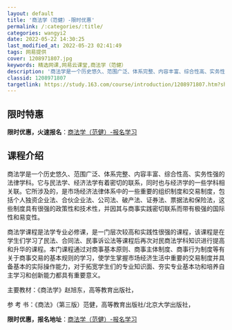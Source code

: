 ```yaml
---
layout: default
title: '商法学（范健）-限时优惠'
permalink: /:categories/:title/
categories: wangyi2
date: 2022-05-22 14:30:25
last_modified_at: 2022-05-23 02:41:49
tags: 网易提供
cover: 1208971807.jpg
keywords: 精选网课,网易云课堂,商法学（范健）
description: '商法学是一个历史悠久、范围广泛、体系完整、内容丰富、综合性高、实务性强的法律学科。它与民法学、经济法学有着密切的联系，同'
classid: 1208971807
targetlink: https://study.163.com/course/introduction/1208971807.htm?share=1&shareId=1025206652&utm_campaign=share&utm_medium=iphoneShare&utm_source=&utm_u=1025206652
---
```


## 限时特惠

**限时优惠，火速报名**：[商法学（范健）-报名学习](https://study.163.com/course/introduction/1208971807.htm?share=1&shareId=1025206652&utm_campaign=share&utm_medium=iphoneShare&utm_source=&utm_u=1025206652)

## 课程介绍

商法学是一个历史悠久、范围广泛、体系完整、内容丰富、综合性高、实务性强的法律学科。它与民法学、经济法学有着密切的联系，同时也与经济学的一些学科相关联。它所涉及的，是市场经济法律体系中的一些重要的组织制度和交易制度，包括个人独资企业法、合伙企业法、公司法、破产法、证券法、票据法和保险法，这些制度具有很强的政策性和技术性，并因其与商事实践密切联系而带有极强的国际性和易变性。

商法学课程是法学专业必修课，是一门层次较高和实践性很强的课程，该课程是在学生们学习了民法、合同法、民事诉讼法等课程后再次对民商法学科知识进行提高和升华的课程。本门课程通过对商事基本原则、商事主体制度、商事行为制度等有关于商事交易的基本规则的学习，使学生掌握市场经济生活中重要的交易制度并具备基本的实际操作能力，对于拓宽学生们的专业知识面、夯实专业基本功和培养自主学习和创新能力都具有重要意义。

主要教材：《商法学》赵旭东，高等教育出版社，

参 考 书：《商法》（第三版）范健，高等教育出版社/北京大学出版社，

**限时优惠，报名地址**：[商法学（范健）-报名学习](https://study.163.com/course/introduction/1208971807.htm?share=1&shareId=1025206652&utm_campaign=share&utm_medium=iphoneShare&utm_source=&utm_u=1025206652)

